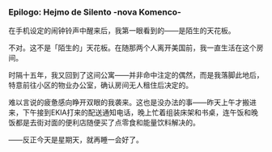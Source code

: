 ### Epilogo: Hejmo de Silento -nova Komenco-

在手机设定的闹钟铃声中醒来后，我第一眼看到的——是陌生的天花板。

不对。这不是「陌生的」天花板。在随那两个人离开美国前，我一直生活在这个房间。

时隔十五年，我又回到了这间公寓——并非命中注定的偶然，而是我落脚此地后，特意前往小区的物业办公室，确认房间无人租住后决定的。

难以言说的疲惫感向睁开双眼的我袭来。这也是没办法的事——昨天上午才搬进来，下午接到EKIA打来的配送通知电话，晚上忙着组装床架和书桌，连午饭和晚饭都是去街对面的便利店随便买了点零食和能量饮料解决的。

——反正今天是星期天，就再睡一会好了。

